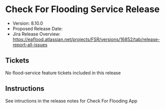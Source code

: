 # Check For Flooding Service Release

* Version: 8.10.0
* Proposed Release Date: 
* Jira Release Overview: https://eaflood.atlassian.net/projects/FSR/versions/16852/tab/release-report-all-issues

## Tickets


  No flood-service feature tickets included in this release


## Instructions

See intructions in the release notes for Check For Flooding App
